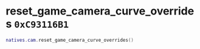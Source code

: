 # reset_game_camera_curve_overrides `0xC93116B1`

```lua
natives.cam.reset_game_camera_curve_overrides()
```